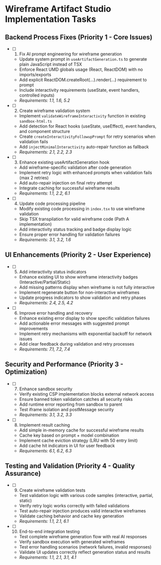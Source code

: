 # Wireframe Artifact Studio Implementation Tasks

## Backend Process Fixes (Priority 1 - Core Issues)

- [ ] 1. Fix AI prompt engineering for wireframe generation
  - Update system prompt in `useArtifactGeneration.ts` to generate plain JavaScript instead of TSX
  - Enforce React UMD globals usage (React, ReactDOM) with no imports/exports
  - Add explicit ReactDOM.createRoot(...).render(...) requirement to prompt
  - Include interactivity requirements (useState, event handlers, controlled inputs)
  - _Requirements: 1.1, 1.6, 5.2_

- [ ] 2. Create wireframe validation system
  - Implement `validateWireframeInteractivity` function in existing `sandbox-html.ts`
  - Add detection for React hooks (useState, useEffect), event handlers, and component structure
  - Create `createInteractivityFollowupPrompt` for retry scenarios when validation fails
  - Add `injectMinimalInteractivity` auto-repair function as fallback
  - _Requirements: 2.1, 2.2, 2.3_

- [ ] 3. Enhance existing useArtifactGeneration hook
  - Add wireframe-specific validation after code generation
  - Implement retry logic with enhanced prompts when validation fails (max 2 retries)
  - Add auto-repair injection on final retry attempt
  - Integrate caching for successful wireframe results
  - _Requirements: 1.1, 2.2, 6.1_

- [ ] 4. Update code processing pipeline
  - Modify existing code processing in `index.tsx` to use wireframe validation
  - Skip TSX transpilation for valid wireframe code (Path A implementation)
  - Add interactivity status tracking and badge display logic
  - Ensure proper error handling for validation failures
  - _Requirements: 3.1, 3.2, 1.6_

## UI Enhancements (Priority 2 - User Experience)

- [ ] 5. Add interactivity status indicators
  - Enhance existing UI to show wireframe interactivity badges (Interactive/Partial/Static)
  - Add missing patterns display when wireframe is not fully interactive
  - Implement regenerate button for non-interactive wireframes
  - Update progress indicators to show validation and retry phases
  - _Requirements: 2.4, 2.5, 4.2_

- [ ] 6. Improve error handling and recovery
  - Enhance existing error display to show specific validation failures
  - Add actionable error messages with suggested prompt improvements
  - Implement retry mechanisms with exponential backoff for network issues
  - Add clear feedback during validation and retry processes
  - _Requirements: 7.1, 7.2, 7.4_

## Security and Performance (Priority 3 - Optimization)

- [ ] 7. Enhance sandbox security
  - Verify existing CSP implementation blocks external network access
  - Ensure banned token validation catches all security risks
  - Add runtime error reporting from sandbox to parent
  - Test iframe isolation and postMessage security
  - _Requirements: 3.1, 3.2, 3.3_

- [ ] 8. Implement result caching
  - Add simple in-memory cache for successful wireframe results
  - Cache key based on prompt + model combination
  - Implement cache eviction strategy (LRU with 50 entry limit)
  - Add cache hit indicators in UI for user feedback
  - _Requirements: 6.1, 6.2, 6.3_

## Testing and Validation (Priority 4 - Quality Assurance)

- [ ] 9. Create wireframe validation tests
  - Test validation logic with various code samples (interactive, partial, static)
  - Verify retry logic works correctly with failed validations
  - Test auto-repair injection produces valid interactive wireframes
  - Validate caching behavior and cache key generation
  - _Requirements: 1.1, 2.1, 6.1_

- [ ] 10. End-to-end integration testing
  - Test complete wireframe generation flow with real AI responses
  - Verify sandbox execution with generated wireframes
  - Test error handling scenarios (network failures, invalid responses)
  - Validate UI updates correctly reflect generation status and results
  - _Requirements: 1.1, 2.1, 3.1, 4.1_